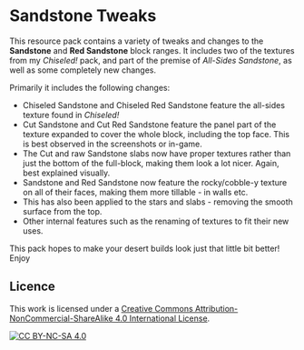 # Sandstone Tweaks

This resource pack contains a variety of tweaks and changes to the **Sandstone** and **Red Sandstone** block ranges. It includes two of the textures from my *Chiseled!* pack, and part of the premise of *All-Sides Sandstone*, as well as some completely new changes.

Primarily it includes the following changes:
- Chiseled Sandstone and Chiseled Red Sandstone feature the all-sides texture found in *Chiseled!*
- Cut Sandstone and Cut Red Sandstone feature the panel part of the texture expanded to cover the whole block, including the top face. This is best observed in the screenshots or in-game.
- The Cut and raw Sandstone slabs now have proper textures rather than just the bottom of the full-block, making them look a lot nicer. Again, best explained visually.
- Sandstone and Red Sandstone now feature the rocky/cobble-y texture on all of their faces, making them more tillable - in walls etc.
- This has also been applied to the stars and slabs - removing the smooth surface from the top.
- Other internal features such as the renaming of textures to fit their new uses.

This pack hopes to make your desert builds look just that little bit better! Enjoy

## Licence
This work is licensed under a
[Creative Commons Attribution-NonCommercial-ShareAlike 4.0 International License](http://creativecommons.org/licenses/by-nc-sa/4.0/).

[![CC BY-NC-SA 4.0](https://licensebuttons.net/l/by-nc-sa/4.0/88x31.png)](http://creativecommons.org/licenses/by-nc-sa/4.0/)
